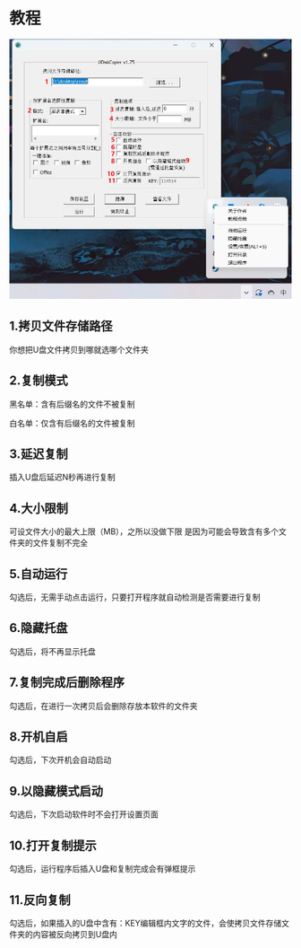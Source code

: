 # 教程

![course](course.png)

## 1.拷贝文件存储路径

你想把U盘文件拷贝到哪就选哪个文件夹

## 2.复制模式

黑名单：含有后缀名的文件不被复制

白名单：仅含有后缀名的文件被复制

## 3.延迟复制

插入U盘后延迟N秒再进行复制

## 4.大小限制

可设文件大小的最大上限（MB），之所以没做下限 是因为可能会导致含有多个文件夹的文件复制不完全

## 5.自动运行

勾选后，无需手动点击运行，只要打开程序就自动检测是否需要进行复制

## 6.隐藏托盘

勾选后，将不再显示托盘

## 7.复制完成后删除程序

勾选后，在进行一次拷贝后会删除存放本软件的文件夹

## 8.开机自启

勾选后，下次开机会自动启动

## 9.以隐藏模式启动

勾选后，下次启动软件时不会打开设置页面

## 10.打开复制提示

勾选后，运行程序后插入U盘和复制完成会有弹框提示

## 11.反向复制

勾选后，如果插入的U盘中含有：KEY编辑框内文字的文件，会使拷贝文件存储文件夹的内容被反向拷贝到U盘内
